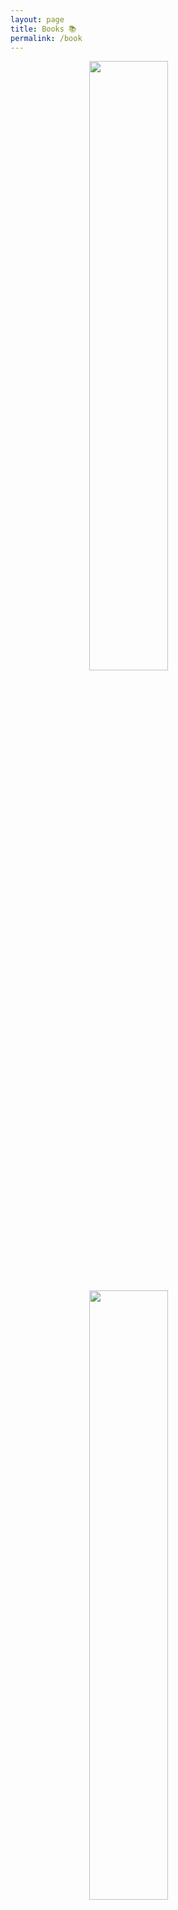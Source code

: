 ```yaml
---
layout: page
title: Books 📚
permalink: /book 
---
```

<a href="https://jcentercreation.github.io/JekyllPersonalWeb/books/05/01/2021/buildingastorybrand.html"><img style="display: block; margin-left: auto; margin-right: auto; width: 50%" src="https://jcentercreation.github.io/JekyllPersonalWeb/assets/img/book-top.svg"></a>
<br>
<a href="https://jcentercreation.github.io/JekyllPersonalWeb/books/01/12/2020/factfulness.html"><img style="display: block; margin-left: auto; margin-right: auto; width: 50%" src="https://jcentercreation.github.io/JekyllPersonalWeb/assets/img/factfulness4.png"></a>
<br>
<a href="https://jcentercreation.github.io/JekyllPersonalWeb/books/15/11/2020/atomichabits.html"><img style="display: block; margin-left: auto; margin-right: auto; width: 50%" src="https://jcentercreation.github.io/JekyllPersonalWeb/assets/img/atomic-habits-book.png"></a>
<br>